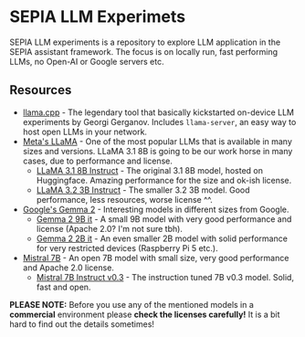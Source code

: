 # SEPIA LLM Experimets

SEPIA LLM experiments is a repository to explore LLM application in the SEPIA assistant framework. The focus is on locally run, fast performing LLMs, no Open-AI or Google servers etc.

## Resources

- [llama.cpp](https://github.com/ggerganov/llama.cpp) - The legendary tool that basically kickstarted on-device LLM experiments by Georgi Gerganov. Includes `llama-server`, an easy way to host open LLMs in your network.
- [Meta's LLaMA](https://ai.meta.com/blog/meta-llama-3/) - One of the most popular LLMs that is available in many sizes and versions. LLaMA 3.1 8B is going to be our work horse in many cases, due to performance and license.
  - [LLaMA 3.1 8B Instruct](https://huggingface.co/meta-llama/Llama-3.1-8B-Instruct) - The original 3.1 8B model, hosted on Huggingface. Amazing performance for the size and ok-ish license.
  - [LLaMA 3.2 3B Instruct](https://huggingface.co/meta-llama/Llama-3.2-3B-Instruct) - The smaller 3.2 3B model. Good performance, less resources, worse license ^^.
- [Google's Gemma 2](https://blog.google/technology/developers/google-gemma-2/) - Interesting models in different sizes from Google.
  - [Gemma 2 9B it](https://huggingface.co/google/gemma-2-9b-it) - A small 9B model with very good performance and license (Apache 2.0? I'm not sure tbh).
  - [Gemma 2 2B it](https://huggingface.co/google/gemma-2-2b-it) - An even smaller 2B model with solid performance for very restricted devices (Raspberry Pi 5 etc.).
- [Mistral 7B](https://mistral.ai/news/announcing-mistral-7b/) - An open 7B model with small size, very good performance and Apache 2.0 license.
  - [Mistral 7B Instruct v0.3](https://huggingface.co/mistralai/Mistral-7B-Instruct-v0.3) - The instruction tuned 7B v0.3 model. Solid, fast and open.
 
**PLEASE NOTE:** Before you use any of the mentioned models in a **commercial** environment please **check the licenses carefully!** It is a bit hard to find out the details sometimes!

